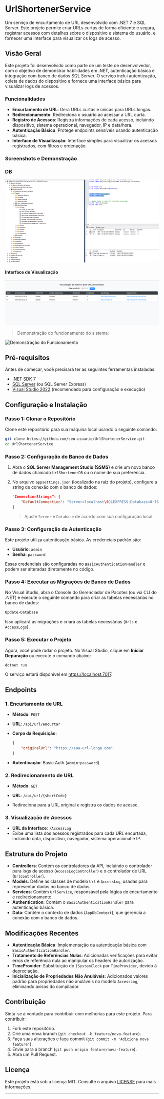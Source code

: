 
# UrlShortenerService

Um serviço de encurtamento de URL desenvolvido com .NET 7 e SQL Server. Este projeto permite criar URLs curtas de forma eficiente e segura, registrar acessos com detalhes sobre o dispositivo e sistema do usuário, e fornecer uma interface para visualizar os logs de acesso.

## Visão Geral

Este projeto foi desenvolvido como parte de um teste de desenvolvedor, com o objetivo de demonstrar habilidades em .NET, autenticação básica e integração com banco de dados SQL Server. O serviço inclui autenticação, coleta de dados do dispositivo e fornece uma interface básica para visualizar logs de acessos.

### Funcionalidades

- **Encurtamento de URL**: Gera URLs curtas e únicas para URLs longas.
- **Redirecionamento**: Redireciona o usuário ao acessar a URL curta.
- **Registro de Acessos**: Registra informações de cada acesso, incluindo dispositivo, sistema operacional, navegador, IP e data/hora.
- **Autenticação Básica**: Protege endpoints sensíveis usando autenticação básica.
- **Interface de Visualização**: Interface simples para visualizar os acessos registrados, com filtros e ordenação.

### Screenshots e Demonstração

### DB

![Captura de Tela da Interface](./db.png)

#### Interface de Visualização

![Captura de Tela da Interface](./tela.png)

> Demonstração do funcionamento do sistema:

![Demonstração do Funcionamento]([https://s7.ezgif.com/tmp/ezgif-7-9ca7687a3c.gif](https://s5.ezgif.com/tmp/ezgif-5-c93384a4c2.gif))


## Pré-requisitos

Antes de começar, você precisará ter as seguintes ferramentas instaladas:

- [.NET SDK 7](https://dotnet.microsoft.com/download/dotnet/7.0)
- [SQL Server](https://www.microsoft.com/pt-br/sql-server/sql-server-downloads) (ou SQL Server Express)
- [Visual Studio 2022](https://visualstudio.microsoft.com/) (recomendado para configuração e execução)

## Configuração e Instalação

### Passo 1: Clonar o Repositório

Clone este repositório para sua máquina local usando o seguinte comando:

```bash
git clone https://github.com/seu-usuario/UrlShortenerService.git
cd UrlShortenerService
```

### Passo 2: Configuração do Banco de Dados

1. Abra o **SQL Server Management Studio (SSMS)** e crie um novo banco de dados chamado `UrlShortenerDB` ou o nome de sua preferência.
2. No arquivo `appsettings.json` (localizado na raiz do projeto), configure a string de conexão com o banco de dados:

   ```json
   "ConnectionStrings": {
       "DefaultConnection": "Server=localhost\SQLEXPRESS;Database=UrlShortenerDB;Trusted_Connection=True;"
   }
   ```

   > Ajuste `Server` e `Database` de acordo com sua configuração local.

### Passo 3: Configuração da Autenticação

Este projeto utiliza autenticação básica. As credenciais padrão são:

- **Usuário**: `admin`
- **Senha**: `password`

Essas credenciais são configuradas no `BasicAuthenticationHandler` e podem ser alteradas diretamente no código.

### Passo 4: Executar as Migrações de Banco de Dados

No Visual Studio, abra o Console do Gerenciador de Pacotes (ou via CLI do .NET) e execute o seguinte comando para criar as tabelas necessárias no banco de dados:

```bash
Update-Database
```

Isso aplicará as migrações e criará as tabelas necessárias (`Urls` e `AccessLogs`).

### Passo 5: Executar o Projeto

Agora, você pode rodar o projeto. No Visual Studio, clique em **Iniciar Depuração** ou execute o comando abaixo:

```bash
dotnet run
```

O serviço estará disponível em [https://localhost:7017](https://localhost:7017).

## Endpoints

### 1. Encurtamento de URL
- **Método**: `POST`
- **URL**: `/api/url/encurtar`
- **Corpo da Requisição**:

  ```json
  {
      "originalUrl": "https://sua-url-longa.com"
  }
  ```

- **Autenticação**: Basic Auth (`admin:password`)

### 2. Redirecionamento de URL
- **Método**: `GET`
- **URL**: `/api/url/{shortCode}`

- Redireciona para a URL original e registra os dados de acesso.

### 3. Visualização de Acessos
- **URL da Interface**: `/AccessLog`
- Exibe uma lista dos acessos registrados para cada URL encurtada, incluindo data, dispositivo, navegador, sistema operacional e IP.

## Estrutura do Projeto

- **Controllers**: Contém os controladores da API, incluindo o controlador para logs de acesso (`AccessLogController`) e o controlador de URL (`UrlController`).
- **Models**: Define as classes de modelo `Url` e `AccessLog`, usadas para representar dados no banco de dados.
- **Services**: Contém `UrlService`, responsável pela lógica de encurtamento e redirecionamento.
- **Authentication**: Contém o `BasicAuthenticationHandler` para autenticação básica.
- **Data**: Contém o contexto de dados (`AppDbContext`), que gerencia a conexão com o banco de dados.

## Modificações Recentes

- **Autenticação Básica**: Implementação da autenticação básica com `BasicAuthenticationHandler`.
- **Tratamento de Referências Nulas**: Adicionadas verificações para evitar erros de referência nula ao manipular os headers de autorização.
- **TimeProvider**: Substituição do `ISystemClock` por `TimeProvider`, devido à depreciação.
- **Inicialização de Propriedades Não Anuláveis**: Adicionados valores padrão para propriedades não anuláveis no modelo `AccessLog`, eliminando avisos do compilador.

## Contribuição

Sinta-se à vontade para contribuir com melhorias para este projeto. Para contribuir:

1. Fork este repositório.
2. Crie uma nova branch (`git checkout -b feature/nova-feature`).
3. Faça suas alterações e faça commit (`git commit -m 'Adiciona nova feature'`).
4. Envie para a branch (`git push origin feature/nova-feature`).
5. Abra um Pull Request.

## Licença

Este projeto está sob a licença MIT. Consulte o arquivo [LICENSE](LICENSE) para mais informações.

---
